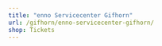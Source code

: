 ```yaml
---
title: "enno Servicecenter Gifhorn"
url: /gifhorn/enno-servicecenter-gifhorn/
shop: Tickets
---
```


